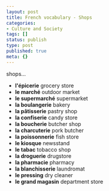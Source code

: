 ```yaml
---
layout: post
title: French vocabulary - Shops
categories:
- Culture and Society
tags: []
status: publish
type: post
published: true
meta: {}
---
```

shops...

- **l'épicerie** grocery store
- **le marché** outdoor market
- **le supermarché** supermarket
- **la boulangerie** bakery
- **la pâtisserie** pastry shop
- **la confiserie** candy store
- **la boucherie** butcher shop
- **la charcuterie** pork butcher
- **la poissonnerie** fish store
- **le kiosque** newsstand
- **le tabac** tobacco shop
- **la droguerie** drugstore
- **la pharmacie** pharmacy
- **la blanchisserie** laundromat
- **le pressing** dry cleaner
- **le grand magasin** department store
